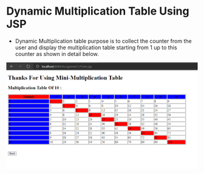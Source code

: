 # Dynamic Multiplication Table Using JSP
* Dynamic Multiplication table purpose is to collect the counter from the user and display
the multiplication table starting from 1 up to this counter as shown in detail below.

![Screenshot](https://github.com/aligad1999/Dynamic-Multiplication-table/blob/master/Screenshot1.png)

